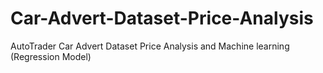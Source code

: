 # Car-Advert-Dataset-Price-Analysis
AutoTrader Car Advert Dataset Price Analysis and Machine learning (Regression Model)
